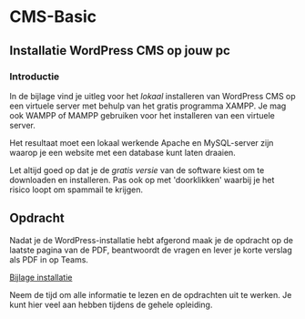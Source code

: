 # CMS-Basic

## Installatie WordPress CMS op jouw pc

### Introductie

In de bijlage vind je uitleg voor het *lokaal* installeren van WordPress CMS op een virtuele server met behulp van het gratis programma XAMPP. Je mag ook WAMPP of MAMPP gebruiken voor het installeren van een virtuele server.

Het resultaat moet een lokaal werkende Apache en MySQL-server zijn waarop je een website met een database kunt laten draaien.

Let altijd goed op dat je de *gratis versie* van de software kiest om te
downloaden en installeren. Pas ook op met 'doorklikken' waarbij je het risico loopt om spammail te krijgen.

## Opdracht

Nadat je de WordPress-installatie hebt afgerond maak je de opdracht op de
laatste pagina van de PDF, beantwoordt de vragen en lever je korte verslag als PDF in op Teams.

[Bijlage installatie](L2-CMS-WP-install-2020.pdf)

Neem de tijd om alle informatie te lezen en de opdrachten uit te werken. Je kunt hier veel aan hebben tijdens de gehele opleiding.
